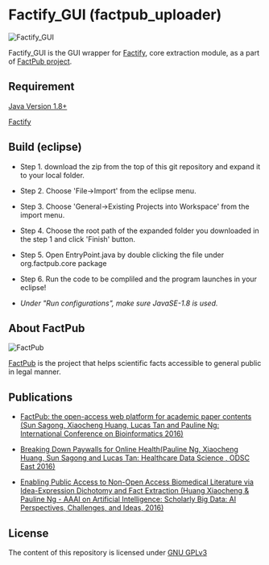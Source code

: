 
# Factify_GUI (factpub_uploader)

![Factify_GUI](http://factpub.org/img/github/step1.png)

Factify_GUI is the GUI wrapper for [Factify](https://github.com/happybelly/factify), core extraction module, as a part of [FactPub project](http://factpub.org/).

Requirement
-----------

[Java Version 1.8+](java.com/download/)

[Factify](https://github.com/happybelly/factify)

Build (eclipse)
---------------

* Step 1. download the zip from the top of this git repository and expand it to your local folder.
* Step 2. Choose 'File->Import' from the eclipse menu.
* Step 3. Choose 'General->Existing Projects into Workspace' from the import menu.
* Step 4. Choose the root path of the expanded folder you downloaded in the step 1 and click 'Finish' button.
* Step 5. Open EntryPoint.java by double clicking the file under org.factpub.core package
* Step 6. Run the code to be compliled and the program launches in your eclipse!

* _Under "Run configurations", make sure JavaSE-1.8 is used._


About FactPub
-------------

![FactPub](http://factpub.org/img/logo_factpub.png)

[FactPub](http://factpub.org/) is the project that helps scientific facts accessible to general public in legal manner.

Publications
------------
* [FactPub: the open-access web platform for academic paper contents (Sun Sagong, Xiaocheng Huang, Lucas Tan and Pauline Ng: International Conference on Bioinformatics 2016)](http://incob16.apbionet.org/index.php/conference-schedule/)

* [Breaking Down Paywalls for Online Health(Pauline Ng, Xiaocheng Huang, Sun Sagong and Lucas Tan: Healthcare Data Science , ODSC East 2016)](https://www.opendatascience.com/conferences/pauline-ng-breaking-down-paywalls-for-online-health/)

* [Enabling Public Access to Non-Open Access Biomedical Literature via Idea-Expression Dichotomy and Fact Extraction (Huang Xiaocheng & Pauline Ng - AAAI on Artificial Intelligence: Scholarly Big Data: AI Perspectives, Challenges, and Ideas, 2016)](http://www.aaai.org/ocs/index.php/WS/AAAIW16/paper/viewPaper/12557)

License
-------

The content of this repository is licensed under [GNU GPLv3](http://choosealicense.com/licenses/gpl-3.0/)


